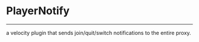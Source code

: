 # PlayerNotify
---
a velocity plugin that sends join/quit/switch notifications to the entire proxy.
